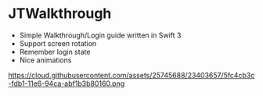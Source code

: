 # JTWalkthrough
 - Simple Walkthrough/Login guide written in Swift 3
 - Support screen rotation
 - Remember login state
 - Nice animations
 
 https://cloud.githubusercontent.com/assets/25745688/23403657/5fc4cb3c-fdb1-11e6-94ca-abf1b3b80160.png
